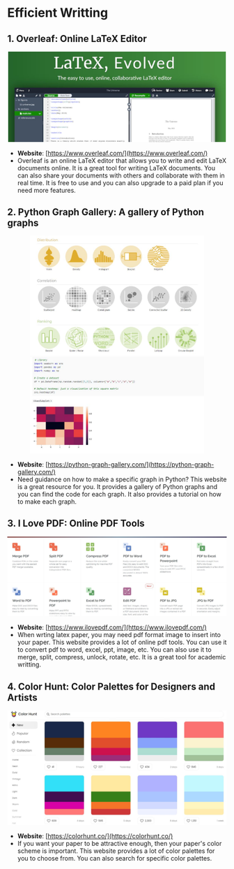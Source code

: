 # Efficient Writting

## 1. Overleaf: Online LaTeX Editor

<div align=center>
  <img src='images/overleaf.JPG' width=500>
</div>

- **Website**: [https://www.overleaf.com/](https://www.overleaf.com/)
- Overleaf is an online LaTeX editor that allows you to write and edit LaTeX documents online. It is a great tool for writing LaTeX documents. You can also share your documents with others and collaborate with them in real time. It is free to use and you can also upgrade to a paid plan if you need more features.

## 2. Python Graph Gallery: A gallery of Python graphs

<div align=center>
  <img src='images/gallery1.JPG' width=400>
  <img src='images/gallery2.JPG' width=400>
</div>

- **Website**: [https://python-graph-gallery.com/](https://python-graph-gallery.com/)
- Need guidance on how to make a specific graph in Python? This website is a great resource for you. It provides a gallery of Python graphs and you can find the code for each graph. It also provides a tutorial on how to make each graph.

## 3. I Love PDF: Online PDF Tools

<div align=center>
  <img src='images/lovepdf.JPG' width=600>
</div>

- **Website**: [https://www.ilovepdf.com/](https://www.ilovepdf.com/)
- When wrting latex paper, you may need pdf format image to insert into your paper. This website provides a lot of online pdf tools. You can use it to convert pdf to word, excel, ppt, image, etc. You can also use it to merge, split, compress, unlock, rotate, etc. It is a great tool for academic writting.

## 4. Color Hunt: Color Palettes for Designers and Artists

<div align=center>
  <img src='images/colorhunt.JPG' width=600>
</div>

- **Website**: [https://colorhunt.co/](https://colorhunt.co/)
- If you want your paper to be attractive enough, then your paper's color scheme is important. This website provides a lot of color palettes for you to choose from. You can also search for specific color palettes.